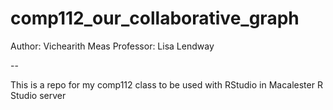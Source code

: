 # comp112_our_collaborative_graph
Author: Vichearith Meas
Professor: Lisa Lendway

-- 

This is a repo for my comp112 class to be used with RStudio in Macalester R Studio server


